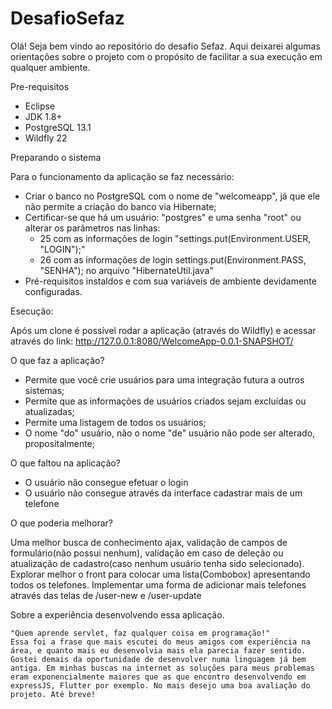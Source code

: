 # DesafioSefaz

Olá! Seja bem vindo ao repositório do desafio Sefaz.
Aqui deixarei algumas orientações sobre o projeto com o propósito de facilitar a sua execução em qualquer ambiente.

Pre-requisitos

  - Eclipse
  - JDK 1.8+
  - PostgreSQL 13.1
  - Wildfly 22

Preparando o sistema

Para o funcionamento da aplicação se faz necessário:
 - Criar o banco no PostgreSQL com o nome de "welcomeapp", já que ele não permite a criação do banco via Hibernate;
 - Certificar-se que há um usuário: "postgres" e uma senha "root" ou alterar os parâmetros nas linhas: 
    - 25 com as informações de login "settings.put(Environment.USER, "LOGIN");"
    - 26 com as informações de login settings.put(Environment.PASS, "SENHA");
    no arquivo "HibernateUtil.java"
 - Pré-requisitos instaldos e com sua variáveis de ambiente devidamente configuradas.
 
 Esecução:
 
   Após um clone é possível rodar a aplicação (através do Wildfly) e acessar através do link: http://127.0.0.1:8080/WelcomeApp-0.0.1-SNAPSHOT/
 
 O que faz a aplicação?
 
   - Permite que você crie usuários para uma integração futura a outros sistemas;
   - Permite que as informações de usuários criados sejam excluídas ou atualizadas;
   - Permite uma listagem de todos os usuários;
   - O nome "do" usuário, não o nome "de" usuário não pode ser alterado, propositalmente;
 
 O que faltou na aplicação?
 
   - O usuário não consegue efetuar o login
   - O usuário não consegue através da interface cadastrar mais de um telefone
 
 O que poderia melhorar?
 
   Uma melhor busca de conhecimento ajax, validação de campos de formulário(não possui nenhum), validação em caso de deleção ou atualização de
      cadastro(caso nenhum usuário tenha sido selecionado). Explorar melhor o front para colocar uma lista(Combobox) apresentando todos os telefones.
      Implementar uma forma de adicionar mais telefones através das telas de /user-new e /user-update
      
 Sobre a experiência desenvolvendo essa aplicação.
 
    "Quem aprende servlet, faz qualquer coisa em programação!"
    Essa foi a frase que mais escutei do meus amigos com experiência na área, e quanto mais eu desenvolvia mais ela parecia fazer sentido.
    Gostei demais da oportunidade de desenvolver numa linguagem já bem antiga. Em minhas buscas na internet as soluções para meus problemas
    eram exponencialmente maiores que as que encontro desenvolvendo em expressJS, Flutter por exemplo. No mais desejo uma boa avaliação do
    projeto. Até breve!
